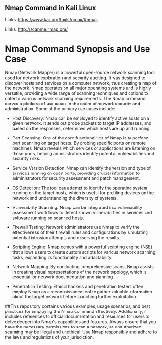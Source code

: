 ## Nmap Command in Kali Linux

Links: https://www.kali.org/tools/nmap/#nmap

Links: http://scanme.nmap.org/



# Nmap Command Synopsis and Use Case


Nmap (Network Mapper) is a powerful open-source network scanning tool used for network exploration and security auditing. It was designed to discover hosts and services on a computer network, thus creating a map of the network. Nmap operates on all major operating systems and is highly versatile, providing a wide range of scanning techniques and options to cater to various network scanning requirements.
The Nmap command serves a plethora of use cases in the realm of network security and administration. Some of the primary use cases include:

*    Host Discovery: Nmap can be employed to identify active hosts on a given network. It sends out probe packets to target IP addresses, and based on the responses, determines which hosts are up and running.

*    Port Scanning: One of the core functionalities of Nmap is to perform port scanning on target hosts. By probing specific ports on remote machines, Nmap reveals which services or applications are listening      on those ports, helping administrators identify potential vulnerabilities and security risks.

*    Service Version Detection: Nmap can identify the version and type of services running on open ports, providing crucial information to administrators for security assessment and patch management.

*    OS Detection: The tool can attempt to identify the operating system running on the target hosts, which is useful for profiling devices on the network and understanding the diversity of systems.

*    Vulnerability Scanning: Nmap can be integrated into vulnerability assessment workflows to detect known vulnerabilities in services and software running on scanned hosts.

*    Firewall Testing: Network administrators use Nmap to verify the effectiveness of their firewall rules and configurations by simulating potential intrusion attempts and observing the results.

*    Scripting Engine: Nmap comes with a powerful scripting engine (NSE) that allows users to create custom scripts for various network scanning tasks, expanding its functionality and adaptability.

*    Network Mapping: By conducting comprehensive scans, Nmap assists in creating visual representations of the network topology, which is essential for network documentation and planning.

*    Penetration Testing: Ethical hackers and penetration testers often employ Nmap as a reconnaissance tool to gather valuable information about the target network before launching further exploitation.



##This repository contains various examples, usage scenarios, and best practices for employing the Nmap command effectively. Additionally, it includes references to official documentation and resources for users to delve deeper into Nmap's capabilities and features. Always ensure that you have the necessary permissions to scan a network, as unauthorized scanning may be illegal and unethical. Use Nmap responsibly and adhere to the laws and regulations of your jurisdiction.
